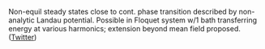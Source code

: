 
Non-equil steady states close to cont. phase transition described by non-analytic Landau potential. 
Possible in Floquet system w/1 bath transferring energy at various harmonics; extension beyond mean field proposed. ([Twitter](https://twitter.com/JoshuahHeath/status/1183754500592394240))
